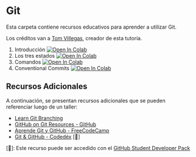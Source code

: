 # Git

Esta carpeta contiene recursos educativos para aprender a utilizar Git.

Los créditos van a [Tom Villegas](https://github.com/tvillega), creador de esta tutoría.

1. Introducción [![Open In Colab](https://colab.research.google.com/assets/colab-badge.svg)](http://colab.research.google.com/github/osec-cl/tutorias/blob/master/Git/01_Introduccion.ipynb)
2. Los tres estados [![Open In Colab](https://colab.research.google.com/assets/colab-badge.svg)](http://colab.research.google.com/github/osec-cl/tutorias/blob/master/Git/02_Los_Tres_Estados.ipynb)
3. Comandos [![Open In Colab](https://colab.research.google.com/assets/colab-badge.svg)](http://colab.research.google.com/github/osec-cl/tutorias/blob/master/Git/03_Comandos.ipynb)
3. Conventional Commits [![Open In Colab](https://colab.research.google.com/assets/colab-badge.svg)](http://colab.research.google.com/github/osec-cl/tutorias/blob/master/Git/04_Conventional_Commits.ipynb)

## Recursos Adicionales

A continuación, se presentan recursos adicionales que se pueden referenciar luego de un taller:

- [Learn Git Branching](https://learngitbranching.js.org/)
- [GitHub on Git Resources - GitHub](https://docs.github.com/es/get-started/quickstart/git-and-github-learning-resources)
- [Aprende Git y GitHub - FreeCodeCamp](https://www.freecodecamp.org/espanol/news/aprende-git-y-github-curso-desde-cero/)
- [Git & GitHub - Codedéx](https://www.codedex.io/git-github) [🚩]

[🚩]: Este recurso puede ser accedido con el [GitHub Student Developer Pack](gh.io/pack)
